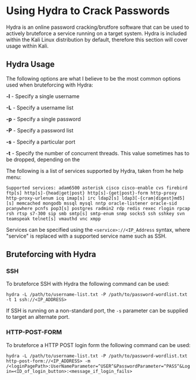 # Using Hydra to Crack Passwords

Hydra is an online password cracking/brutfore software that can be used to actively bruteforce a service running on a target system.  Hydra is included within the Kali Linux distribution by default, therefore this section will cover usage within Kali.

## Hydra Usage

The following options are what I believe to be the most common options used when bruteforcing with Hydra:

**-l** - Specify a single username

**-L** - Specify a username list

**-p** - Specify a single password

**-P** - Specify a password list

**-s** - Specify a particular port

**-t** - Specify the number of concurrent threads.  This value sometimes has to be dropped, depending on the 

The following is a list of services supported by Hydra, taken from he help menu:

```
Supported services: adam6500 asterisk cisco cisco-enable cvs firebird ftp[s] http[s]-{head|get|post} http[s]-{get|post}-form http-proxy http-proxy-urlenum icq imap[s] irc ldap2[s] ldap3[-{cram|digest}md5][s] memcached mongodb mssql mysql nntp oracle-listener oracle-sid pcanywhere pcnfs pop3[s] postgres radmin2 rdp redis rexec rlogin rpcap rsh rtsp s7-300 sip smb smtp[s] smtp-enum snmp socks5 ssh sshkey svn teamspeak telnet[s] vmauthd vnc xmpp

```
Services can be specified using the `<service>://<IP_Address` syntax, where "service" is replaced with a supported service name such as SSH.

## Bruteforcing with Hydra

### SSH

To bruteforce SSH with Hydra the following command can be used:

`hydra -L /path/to/username-list.txt -P /path/to/password-wordlist.txt -t 1 ssh://<IP_ADDRESS>`

If SSH is running on a non-standard port, the `-s` parameter can be supplied to target an alternate port.

### HTTP-POST-FORM

To bruteforce a HTTP POST login form the following command can be used:

`hydra -L /path/to/username-list.txt -P /path/to/password-wordlist.txt http-post-form://<IP_ADDRESS> -m /<loginPagePath>:UserNameParameter=^USER^&PasswordParameter=^PASS^&Login=<ID_of_login_button>:<message_if_login_fails>`
